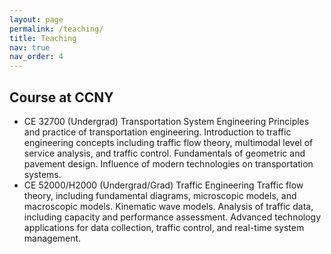 ```yaml
---
layout: page
permalink: /teaching/
title: Teaching
nav: true
nav_order: 4
---
```


## Course at CCNY
-	CE 32700 (Undergrad) Transportation System Engineering
Principles and practice of transportation engineering. Introduction to traffic engineering concepts including traffic flow theory, multimodal level of service analysis, and traffic control. Fundamentals of geometric and pavement design. Influence of modern technologies on transportation systems.
-	CE 52000/H2000 (Undergrad/Grad) Traffic Engineering
Traffic flow theory, including fundamental diagrams, microscopic models, and macroscopic models. Kinematic wave models. Analysis of traffic data, including capacity and performance assessment. Advanced technology applications for data collection, traffic control, and real-time system management. 

